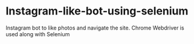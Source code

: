 # Instagram-like-bot-using-selenium
Instagram bot to like photos and navigate the site.
Chrome Webdriver is used along with Selenium
